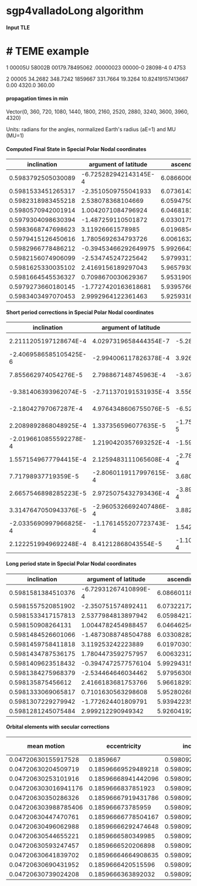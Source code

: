 # sgp4valladoLong algorithm



#### Input TLE

  #                       # TEME example

  1 00005U 58002B   00179.78495062  .00000023  00000-0  28098-4 0  4753

  2 00005  34.2682 348.7242 1859667 331.7664  19.3264 10.82419157413667     0.00      4320.0        360.00



#### propagation times in min 
Vector(0, 360, 720, 1080, 1440, 1800, 2160, 2520, 2880, 3240, 3600, 3960, 4320)



Units: radians for the angles, normalized Earth's radius (aE=1) and MU (MU=1)


#### Computed Final State in Special Polar Nodal coordinates

| inclination | argument of latitude | ascending node | radial distance (aE=1) | radial velocity | `Θ/r` 
| ----------- | -------------------  | -------------- | ---------------------- | --------------- | ----- 
|0.5983792505030089|-6.725282942143145E-4|6.08660065978107|1.1226378396172196|0.07643727053453242|1.0184852925021068|
|0.5981533451265317|-2.3510509755041933|6.073614394921244|1.3847607270657079|-0.15485080753538824|0.8256548714979646|
|0.5982318983455218|2.538078368104669|6.059475096221141|1.6003981141954364|0.024738789409459564|0.7145019812740853|
|0.5980570942001914|1.0042071084796924|6.046818145079098|1.274764692234053|0.16093385119711318|0.8968062767027212|
|0.5979304098630394|-1.487259110501872|6.0330175566405595|1.2003834613622422|-0.14290731050502387|0.9522740929925041|
|0.5983668747698623|3.11926661578985|6.019685480097499|1.5802570244135021|-0.05881337924431539|0.7236724699384224|
|0.5979415126450616|1.7805692634793726|6.006163248753989|1.4552781721417725|0.1357085238081954|0.7855529215536452|
|0.5982966778486212|-0.39453466292649975|5.992664327714861|1.1020014691832987|-0.006626925905514885|1.0374944655501206|
|0.5982156074906099|-2.534745247225642|5.979931101007936|1.4670516449214785|-0.13143018437293452|0.7793981440985863|
|0.5981625330035102|2.4169156189297043|5.965793078822959|1.5748364700044815|0.06494167964758268|0.7260569461437312|
|0.5981664545536327|0.7098670030629367|5.953190968532734|1.1881693807807638|0.1371275871698391|0.9622043812745701|
|0.5979273660180145|-1.7727420163618681|5.939576608114265|1.2888492816616022|-0.16213436500516093|0.8869344212674584|
|0.5983403497070453|2.9992964122361463|5.925931602659232|1.6024390124876027|-0.018371924087918858|0.7136482938986044|


#### Short period corrections in Special Polar Nodal coordinates

| inclination | argument of latitude | ascending node | radial distance (aE=1) | radial velocity | `Θ/r` 
| ----------- | -------------------  | -------------- | ---------------------- | --------------- | ----- 
|2.2111205197128674E-4|4.0297319658444354E-7|-5.285096807645338E-7|-4.8437732243307815E-4|1.1216216878774839E-7|4.968959003160139E-4|
|-2.4069586585105425E-6|-2.994006117826378E-4|3.9267157988456797E-4|-6.792028648137524E-4|-8.333386248296731E-5|4.126516044970311E-4|
|7.855662974054276E-5|2.798867148745963E-4|-3.67078603694699E-4|-7.608138815567362E-4|7.790219400898661E-5|4.4316843254155983E-4|
|-9.381406393962074E-5|-2.711370191531935E-4|3.556031533875806E-4|-6.524646494792391E-4|-7.546660000438327E-5|3.7820280714130503E-4|
|-2.18042797067287E-4|4.9764348606755076E-5|-6.526721930524157E-5|-6.529215272922803E-4|1.3851054560157052E-5|3.313823808607385E-4|
|2.2089892868048925E-4|1.337356596077635E-5|-1.7539774695988307E-5|-7.086785028792473E-4|3.7222906135419614E-6|4.968210798760278E-4|
|-2.0196610855592278E-4|1.2190420357693252E-4|-1.598804889813521E-4|-7.730452700285029E-4|3.3929718734864986E-5|3.374450309405536E-4|
|1.5571549677794415E-4|2.1259483111065608E-4|-2.7882357257212256E-4|-4.937108306033926E-4|5.9171529114771494E-5|4.722558988339107E-4|
|7.71798937719359E-5|-2.8060119117997615E-4|3.6801565769052473E-4|-6.959094625060867E-4|-7.809947312935137E-5|4.426573870087261E-4|
|2.6657546898285223E-5|2.9725075432793436E-4|-3.8985198670391706E-4|-7.637325601150376E-4|8.273324361209382E-5|4.2361713272581416E-4|
|3.3147647050943376E-5|-2.9605326692407486E-4|3.8828145126657893E-4|-5.723459091170186E-4|-8.239966127350615E-5|4.26064626104597E-4|
|-2.0335690997966825E-4|-1.1761455207723743E-4|1.542545010399435E-4|-6.91927001882568E-4|-3.273520769509158E-5|3.369293891981114E-4|
|2.1222519949692248E-4|8.41212868043554E-5|-1.1032722476656147E-4|-7.221537164521222E-4|2.341307272386777E-5|4.93560114013147E-4|


#### Long period state in Special Polar Nodal coordinates

| inclination | argument of latitude | ascending node | radial distance (aE=1) | radial velocity | `Θ/r` 
| ----------- | -------------------  | -------------- | ---------------------- | --------------- | ----- 
|0.5981581384510376|-6.72931267410899E-4|6.08660118829075|1.1231222169396526|0.07643715837236363|1.0179883966017909|
|0.5981557520851902|-2.350751574892411|6.0732217233413595|1.3854399299305216|-0.15476747367290528|0.8252422198934676|
|0.5981533417157813|2.5377984813897942|6.059842174824836|1.6011589280769931|0.024660887215450577|0.7140588128415437|
|0.598150908264131|1.0044782454988457|6.0464625419257105|1.2754171568835322|0.16100931779711755|0.8964280738955799|
|0.5981484526601066|-1.4873088748504788|6.033082823859865|1.2010363828895345|-0.142921161559584|0.9519427106116434|
|0.5981459758411818|3.119253242223889|6.019703019872194|1.5809657029163813|-0.05881710153492894|0.7231756488585463|
|0.5981434787536175|1.7804473592757957|6.00632312924297|1.456051217411801|0.13567459408946053|0.7852154765227046|
|0.5981409623518432|-0.3947472577576104|5.992943151287433|1.102495180013902|-0.006686097434629656|1.0370222096512867|
|0.5981384275968379|-2.534464646034462|5.979563085350246|1.4677475543839846|-0.13135208489980518|0.7789554867115775|
|0.598135875456612|2.4166183681753766|5.966182930809663|1.5756002025645965|0.0648589464039706|0.7256333290110054|
|0.5981333069065817|0.7101630563298608|5.952802687081467|1.1887417266898808|0.13720998683111263|0.9617783166484655|
|0.5981307229279942|-1.772624401809791|5.939422353613225|1.2895412086634848|-0.16210162979746584|0.8865974918782602|
|0.5981281245075484|2.999212290949342|5.926041929883999|1.6031611662040548|-0.018395337160642726|0.7131547337845913|


#### Orbital elements with secular corrections 

| mean motion | eccentricity | inclination | argument Of perigee | ascending node | mean anomaly | semimajor axis | atmospheric Drag | epoch time in days from jan 0 1950. 0 hr
| ----------- | -----------  | ----------- | ------------------- | -------------- | ------------ | -------------- | ---------        | --------------
|0.04720630155917528|0.1859667|0.5980929187319208|5.790416027488515|6.08638547138321|-5.945875994622154|1.3538998206027413|2.8098E-5|18441.78495062003|
|0.04720630204509719|0.18596669529489218|0.5980929187319208|5.809961526337521|6.073003783844103|-1.509646903487698|1.353899811311756|2.8098E-5|18441.78495062003|
|0.04720630253101916|0.18596668941442096|0.5980929187319208|5.829507025235796|6.059622095995455|-3.3566029446502004|1.3538998020207698|2.8098E-5|18441.78495062003|
|0.047206303016941176|0.1859666837851923|0.5980929187319208|5.849052524200916|6.0462404078372645|-5.203558810947648|1.3538997927297827|2.8098E-5|18441.78495062003|
|0.04720630350286326|0.18596667919431786|0.5980929187319208|5.86859802314175|6.032858719369532|-0.7673291951092729|1.3538997834387945|2.8098E-5|18441.78495062003|
|0.047206303988785406|0.185966673785959|0.5980929187319208|5.888143521994438|6.019477030592258|-2.6142847114303613|1.3538997741478054|2.8098E-5|18441.78495062003|
|0.04720630447470761|0.18596666778504167|0.5980929187319208|5.9076890209232|6.006095341505441|-4.461240052895551|1.3538997648568152|2.8098E-5|18441.78495062003|
|0.04720630496062988|0.18596666292474648|0.5980929187319208|5.927234519931089|5.992713652109082|-0.025009912328284756|1.353899755565824|2.8098E-5|18441.78495062003|
|0.04720630544655221|0.1859666580349985|0.5980929187319208|5.946780018760687|5.97933196240318|-1.871964903830257|1.353899746274832|2.8098E-5|18441.78495062003|
|0.04720630593247457|0.1859666520206898|0.5980929187319208|5.966325517672129|5.965950272387738|-3.7189197204821163|1.3538997369838393|2.8098E-5|18441.78495062003|
|0.04720630641839702|0.18596664664908635|0.5980929187319208|5.985871016661413|5.952568582062752|-5.565874362279665|1.353899727692845|2.8098E-5|18441.78495062003|
|0.04720630690431952|0.1859666420515596|0.5980929187319208|6.005416515552692|5.939186891428225|-1.1296435218675214|1.35389971840185|2.8098E-5|18441.78495062003|
|0.04720630739024208|0.1859666363892032|0.5980929187319208|6.024962014429612|5.925805200484155|-2.9765978136885636|1.353899709110854|2.8098E-5|18441.78495062003|
